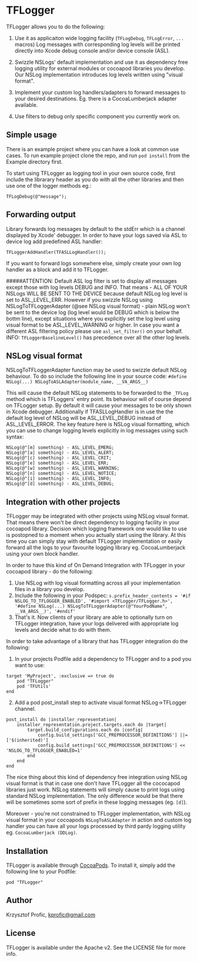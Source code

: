 # TFLogger

TFLogger allows you to do the following:

1. Use it as applicaiton wide logging facility (`TFLogDebug`, `TFLogError`, `...` macros)
Log messages with corresponding log levels will be printed directly into Xcode debug console and/or device console (ASL).

2. Swizzle NSLogs' default implementation and use it as dependency free logging utility for external modules or cocoapod libraries you develop.
Our NSLog implementation introduces log levels written using "visual format".

3. Implement your custom log handlers/adapters to forward messages to your desired destinations.
Eg. there is a CocoaLumberjack adapter available.

4. Use filters to debug only specific component you currently work on.

## Simple usage

There is an example project where you can have a look at common use cases.
To run example project clone the repo, and run `pod install` from the Example directory first.

To start using TFLogger as logging tool in your own source code, first include the librarary header as you do with all the other libraries and then use one of the logger methods eg.:

    TFLogDebug(@"message");

## Forwarding output 
Library forwards log messages by default to the stdErr which is a channel displayed by Xcode' debugger. In order to have your logs saved via ASL to device log add predefined ASL handler:

    TFLoggerAddHandler(TFASLLogHandler());

If you want to forward logs somewhere else, simply create your own log handler as a block and add it to TFLogger.

#####ATTENTION:
Default ASL log filter is set to display all messages except those with log levels DEBUG and INFO.
That means - ALL OF YOUR NSLogs WILL BE SENT TO THE DEVICE because default NSLog log level is set to ASL_LEVEL_ERR.
However if you swizzle NSLog using NSLogToTFLoggerAdapter (@see NSLog visual format) - plain NSLog won't be sent to the device log (log level would be DEBUG which is below the bottm line), except situations where you explicitly set the log level using visual format to be ASL_LEVEL_WARNING or higher. In case you want a different ASL filtering policy please use `asl_set_filter()` on your behalf.
INFO: `TFLoggerBaselineLevel()` has precedence over all the other log levels.

## NSLog visual format

NSLogToTFLoggerAdapter function may be used to swizzle default NSLog behaviour. To do so include the following line in your source code:
`#define NSLog(...) NSLogToASLAdapter(module_name, __VA_ARGS__)`

This will cause the default NSLog statements to be forwarded to the `_TFLog` method which is TFLoggers' entry point.
Its behaviour will of course depend on TFLogger setup. By default it will cause your messages to be only shown in Xcode debugger.
Additionally if TFASLLogHandler is in use the the default log level of NSLog will be ASL_LEVEL_DEBUG instead of ASL_LEVEL_ERROR.
The key feature here is NSLog visual formatting, which you can use to change logging levels explicitly in log messages using such syntax:

    NSLog(@"[m] something) - ASL_LEVEL_EMERG;
    NSLog(@"[a] something) - ASL_LEVEL_ALERT;
    NSLog(@"[c] something) - ASL_LEVEL_CRIT;
    NSLog(@"[e] something) - ASL_LEVEL_ERR;
    NSLog(@"[w] something) - ASL_LEVEL_WARNING;
    NSLog(@"[n] something) - ASL_LEVEL_NOTICE;
    NSLog(@"[i] something) - ASL_LEVEL_INFO;
    NSLog(@"[d] something) - ASL_LEVEL_DEBUG;

## Integration with other projects

TFLogger may be integrated with other projects using NSLog visual format. That means there won't be direct dependency to logging facility in your cocoapod library. Decision which logging framework one would like to use is postopned to a moment when you actually start using the library. At this time you can simply stay with default TFLogger implementation or easily forward all the logs to your favourite logging library eg. CocoaLumberjack using your own block handler.

In order to have this kind of On Demand Integration with TFLogger in your cocoapod library - do the following:

1. Use NSLog with log visual formatting across all your implementation files in a library you develop.
2. Include the following in your Podspec: `s.prefix_header_contents = '#if NSLOG_TO_TFLOGGER_ENABLED', '#import <TFLogger/TFLogger.h>',  '#define NSLog(...) NSLogToTFLoggerAdapter(@"YourPodName", __VA_ARGS__)', '#endif'`
3. That's it. Now clients of your library are able to optionally turn on TFLogger integration, have your logs delivered with appropriate log levels and decide what to do with them.

In order to take advantage of a library that has TFLogger integration do the following:

1) In your projects Podfile add a dependency to TFLogger and to a pod you want to use:
```
target 'MyProject', :exclusive => true do
    pod "TFLogger"
    pod 'TFUtils'
end
```
2) Add a pod post_install step to activate visual format NSLog->TFLogger channel.

```
post_install do |installer_representation|
    installer_representation.project.targets.each do |target|
        target.build_configurations.each do |config|
            config.build_settings['GCC_PREPROCESSOR_DEFINITIONS'] ||= ['$(inherited)']
            config.build_settings['GCC_PREPROCESSOR_DEFINITIONS'] << 'NSLOG_TO_TFLOGGER_ENABLED=1'
        end
    end
end
```

The nice thing about this kind of dependency free integration using NSLog visual format is that in case one don't have TFLogger all the cococapod libraries just work. NSLog statements will simply cause to print logs using standard NSLog implementation. The only difference would be that there will be sometimes some sort of prefix in these logging messages (eg. `[d]`). 

Moreover - you're not constrained to TFLogger implementation, with NSLog visual format in your cocoapods `NSLogToASLAdapter` in action and custom log handler you can have all your logs processed by third pardy logging utility eg. `CocoaLumberjack (DDLog)`.

## Installation

TFLogger is available through [CocoaPods](http://cocoapods.org). To install
it, simply add the following line to your Podfile:

    pod "TFLogger"

## Author

Krzysztof Profic, kprofic@gmail.com

## License

TFLogger is available under the Apache v2. See the LICENSE file for more info.

